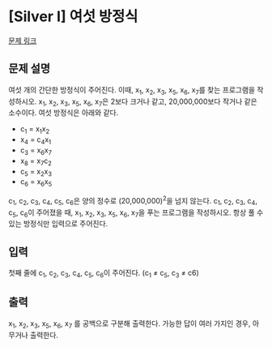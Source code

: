 # [Silver I] 여섯 방정식

[문제 링크](https://www.acmicpc.net/problem/9765) 

## 문제 설명

<p>여섯 개의 간단한 방정식이 주어진다. 이때, x<sub>1</sub>, x<sub>2</sub>, x<sub>3</sub>, x<sub>5</sub>, x<sub>6</sub>, x<sub>7</sub>를 찾는 프로그램을 작성하시오. x<sub>1</sub>, x<sub>2</sub>, x<sub>3</sub>, x<sub>5</sub>, x<sub>6</sub>, x<sub>7</sub>은 2보다 크거나 같고, 20,000,000보다 작거나 같은 소수이다. 여섯 방정식은 아래와 같다.</p>

<ul>
	<li>c<sub>1</sub> = x<sub>1</sub>x<sub>2</sub></li>
	<li>x<sub>4</sub> = c<sub>4</sub>x<sub>1</sub></li>
	<li>c<sub>3</sub> = x<sub>6</sub>x<sub>7</sub></li>
	<li>x<sub>8</sub> = x<sub>7</sub>c<sub>2</sub></li>
	<li>c<sub>5</sub> = x<sub>2</sub>x<sub>3</sub></li>
	<li>c<sub>6</sub> = x<sub>6</sub>x<sub>5</sub></li>
</ul>

<p>c<sub>1</sub>, c<sub>2</sub>, c<sub>3</sub>, c<sub>4</sub>, c<sub>5</sub>, c<sub>6</sub>은 양의 정수로 (20,000,000)<sup>2</sup>을 넘지 않는다. c<sub>1</sub>, c<sub>2</sub>, c<sub>3</sub>, c<sub>4</sub>, c<sub>5</sub>, c<sub>6</sub>이 주어졌을 때, x<sub>1</sub>, x<sub>2</sub>, x<sub>3</sub>, x<sub>5</sub>, x<sub>6</sub>, x<sub>7</sub>을 푸는 프로그램을 작성하시오. 항상 풀 수 있는 방정식만 입력으로 주어진다. </p>

## 입력 

 <p>첫째 줄에 c<sub>1</sub>, c<sub>2</sub>, c<sub>3</sub>, c<sub>4</sub>, c<sub>5</sub>, c<sub>6</sub>이 주어진다. (c<sub>1</sub> ≠ c<sub>5</sub>, c<sub>3</sub> ≠ c6)</p>

## 출력 

 <p>x<sub>1</sub>, x<sub>2</sub>, x<sub>3</sub>, x<sub>5</sub>, x<sub>6</sub>, x<sub>7</sub> 를 공백으로 구분해 출력한다. 가능한 답이 여러 가지인 경우, 아무거나 출력한다.</p>

